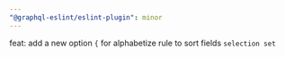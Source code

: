 ```yaml
---
"@graphql-eslint/eslint-plugin": minor
---
```


feat: add a new option `{` for alphabetize rule to sort fields `selection set`
